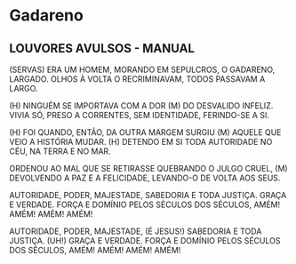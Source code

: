# Gadareno

## LOUVORES AVULSOS - MANUAL

(SERVAS)
ERA UM HOMEM,
MORANDO EM SEPULCROS,
O GADARENO, LARGADO.
OLHOS À VOLTA O RECRIMINAVAM,
TODOS PASSAVAM A LARGO.

(H) NINGUÉM SE IMPORTAVA COM A DOR
(M) DO DESVALIDO INFELIZ.
VIVIA SÓ, PRESO A CORRENTES,
SEM IDENTIDADE, FERINDO-SE A SI.

(H) FOI QUANDO, ENTÃO, DA OUTRA MARGEM SURGIU
(M) AQUELE QUE VEIO A HISTÓRIA MUDAR.
(H) DETENDO EM SI TODA AUTORIDADE
NO CÉU, NA TERRA E NO MAR.

ORDENOU AO MAL QUE SE RETIRASSE
QUEBRANDO O JULGO CRUEL,
(M) DEVOLVENDO A PAZ E A FELICIDADE,
LEVANDO-O DE VOLTA AOS SEUS.

AUTORIDADE, PODER, MAJESTADE,
SABEDORIA E TODA JUSTIÇA.
GRAÇA E VERDADE.
FORÇA E DOMÍNIO PELOS SÉCULOS
DOS SÉCULOS, AMÉM!
AMÉM! AMÉM! AMÉM!

AUTORIDADE, PODER, MAJESTADE,
(É JESUS!)
SABEDORIA E TODA JUSTIÇA.
(UH!)
GRAÇA E VERDADE.
FORÇA E DOMÍNIO PELOS SÉCULOS
DOS SÉCULOS, AMÉM!
AMÉM! AMÉM! AMÉM!
